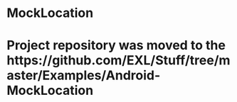 MockLocation
============

<h1>Project repository was moved to the https://github.com/EXL/Stuff/tree/master/Examples/Android-MockLocation</h1>
